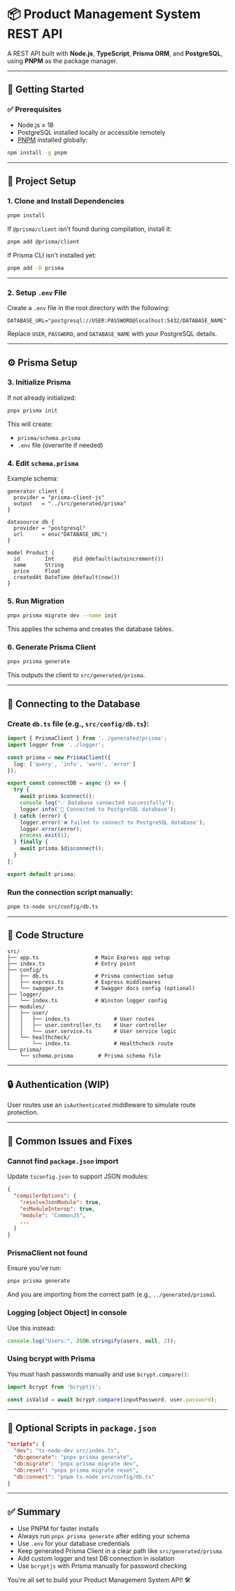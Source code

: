 # 📦 Product Management System REST API

A REST API built with **Node.js**, **TypeScript**, **Prisma ORM**, and **PostgreSQL**, using **PNPM** as the package manager.

---

## 🚀 Getting Started

### ✅ Prerequisites

* Node.js ≥ 18
* PostgreSQL installed locally or accessible remotely
* [PNPM](https://pnpm.io/) installed globally:

```bash
npm install -g pnpm
```

---

## 📁 Project Setup

### 1. Clone and Install Dependencies

```bash
pnpm install
```

If `@prisma/client` isn’t found during compilation, install it:

```bash
pnpm add @prisma/client
```

If Prisma CLI isn't installed yet:

```bash
pnpm add -D prisma
```

---

### 2. Setup `.env` File

Create a `.env` file in the root directory with the following:

```env
DATABASE_URL="postgresql://USER:PASSWORD@localhost:5432/DATABASE_NAME"
```

Replace `USER`, `PASSWORD`, and `DATABASE_NAME` with your PostgreSQL details.

---

## ⚙️ Prisma Setup

### 3. Initialize Prisma

If not already initialized:

```bash
pnpx prisma init
```

This will create:

* `prisma/schema.prisma`
* `.env` file (overwrite if needed)

### 4. Edit `schema.prisma`

Example schema:

```prisma
generator client {
  provider = "prisma-client-js"
  output   = "../src/generated/prisma"
}

datasource db {
  provider = "postgresql"
  url      = env("DATABASE_URL")
}

model Product {
  id        Int      @id @default(autoincrement())
  name      String
  price     Float
  createdAt DateTime @default(now())
}
```

### 5. Run Migration

```bash
pnpx prisma migrate dev --name init
```

This applies the schema and creates the database tables.

### 6. Generate Prisma Client

```bash
pnpx prisma generate
```

This outputs the client to `src/generated/prisma`.

---

## 🔌 Connecting to the Database

### Create `db.ts` file (e.g., `src/config/db.ts`):

```ts
import { PrismaClient } from '../generated/prisma';
import logger from '../logger';

const prisma = new PrismaClient({
  log: ['query', 'info', 'warn', 'error']
});

export const connectDB = async () => {
  try {
    await prisma.$connect();
    console.log("✅ Database connected successfully");
    logger.info('🔌 Connected to PostgreSQL database');
  } catch (error) {
    logger.error('❌ Failed to connect to PostgreSQL database');
    logger.error(error);
    process.exit(1);
  } finally {
    await prisma.$disconnect();
  }
};

export default prisma;
```

### Run the connection script manually:

```bash
pnpm ts-node src/config/db.ts
```

---

## 📂 Code Structure

```
src/
├── app.ts                  # Main Express app setup
├── index.ts                # Entry point
├── config/
│   ├── db.ts               # Prisma connection setup
│   ├── express.ts          # Express middlewares
│   └── swagger.ts          # Swagger docs config (optional)
├── logger/
│   └── index.ts            # Winston logger config
├── modules/
│   ├── user/
│   │   ├── index.ts              # User routes
│   │   ├── user.controller.ts    # User controller
│   │   └── user.service.ts       # User service logic
│   └── healthcheck/
│       └── index.ts              # Healthcheck route
└── prisma/
    └── schema.prisma        # Prisma schema file
```

---

## 🔒 Authentication (WIP)

User routes use an `isAuthenticated` middleware to simulate route protection.

---

## 🧪 Common Issues and Fixes

### Cannot find `package.json` import

Update `tsconfig.json` to support JSON modules:

```json
{
  "compilerOptions": {
    "resolveJsonModule": true,
    "esModuleInterop": true,
    "module": "CommonJS",
    ...
  }
}
```

### PrismaClient not found

Ensure you’ve run:

```bash
pnpx prisma generate
```

And you are importing from the correct path (e.g., `../generated/prisma`).

### Logging \[object Object] in console

Use this instead:

```ts
console.log("Users:", JSON.stringify(users, null, 2));
```

### Using bcrypt with Prisma

You must hash passwords manually and use `bcrypt.compare()`:

```ts
import bcrypt from 'bcryptjs';

const isValid = await bcrypt.compare(inputPassword, user.password);
```

---

## 📜 Optional Scripts in `package.json`

```json
"scripts": {
  "dev": "ts-node-dev src/index.ts",
  "db:generate": "pnpx prisma generate",
  "db:migrate": "pnpx prisma migrate dev",
  "db:reset": "pnpx prisma migrate reset",
  "db:connect": "pnpm ts-node src/config/db.ts"
}
```

---

## ✅ Summary

* Use PNPM for faster installs
* Always run `pnpx prisma generate` after editing your schema
* Use `.env` for your database credentials
* Keep generated Prisma Client in a clear path like `src/generated/prisma`
* Add custom logger and test DB connection in isolation
* Use `bcryptjs` with Prisma manually for password checking

You're all set to build your Product Management System API! 🛠️
